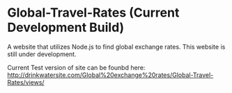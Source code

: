 # Global-Travel-Rates (Current Development Build)
A website that utilizes Node.js to find global exchange rates. This website is still under development.

Current Test version of site can be founbd here: 
http://drinkwatersite.com/Global%20exchange%20rates/Global-Travel-Rates/views/
